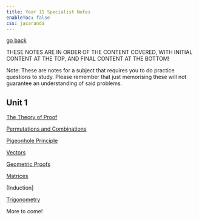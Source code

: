 ```yaml
---
title: Year 11 Specialist Notes
enableToc: false
css: jacaranda
---
```


[go back](Subjects.md)

THESE NOTES ARE IN ORDER OF THE CONTENT COVERED, WITH INITIAL CONTENT AT THE TOP, AND FINAL CONTENT AT THE BOTTOM!

Note: These are notes for a subject that requires you to do practice questions to study. Please remember that just memorising these will not guarantee an understanding of said problems.

## Unit 1

[The Theory of Proof](11Specialist/TheTheoryofProof.md)

[Permutations and Combinations](11Specialist/PerCom.md)

[Pigeonhole Principle](11Specialist/PigeonholePrinciple.md)

[Vectors](11Specialist/Vectors.md)

[Geometric Proofs](11Specialist/GeometricProofs.md)

[Matrices](11Specialist/Matrices.md)

[Induction]

[Trigonometry](11Specialist/Trigonometry.md)

More to come!